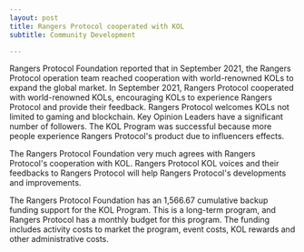```yaml
---
layout: post
title: Rangers Protocol cooperated with KOL
subtitle: Community Development

---
```


Rangers Protocol Foundation reported that in September 2021, the Rangers Protocol operation team reached cooperation with world-renowned KOLs to expand the global market.
In September 2021, Rangers Protocol cooperated with world-renowned KOLs, encouraging KOLs to experience Rangers Protocol and provide their feedback. 
Rangers Protocol welcomes KOLs not limited to gaming and blockchain. Key Opinion Leaders have a significant number of followers. The KOL Program was successful because more people experience Rangers Protocol's product due to influencers effects. 

The Rangers Protocol Foundation very much agrees with Rangers Protocol's cooperation with KOL. Rangers Protocol KOL voices and their feedbacks to Rangers Protocol will help Rangers Protocol's developments and improvements.

The Rangers Protocol Foundation has an 1,566.67 cumulative backup funding support for the KOL Program. This is a long-term program, and Rangers Protocol has a monthly budget for this program. The funding includes activity costs to market the program, event costs, KOL rewards and other administrative costs. 